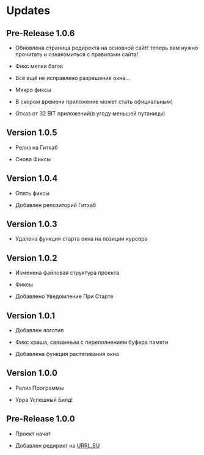 # Updates

## Pre-Release 1.0.6

+ Обновлена страница редиректа на основной сайт! теперь вам нужно прочитать и ознакомиться с правилами сайта!

+ Фикс мелки багов

+ Всё ещё не исправлено разрешение окна...

+ Микро фиксы

+ В скором времени приложение может стать официальным)

+ Отказ от 32 BIT приложений(в угоду меньшей путаницы)

## Version 1.0.5

+ Релиз на Гитхаб

+ Снова Фиксы

## Version 1.0.4

+ Опять фиксы

+ Добавлен репозиторий Гитхаб

## Version 1.0.3

+ Удалена функция старта окна на позиции курсора

## Version 1.0.2

+ Изменена файловая структура проекта

+ Фиксы

+ Добавлено Уведомление При Старте

## Version 1.0.1

+ Добавлен логотип

+ Фикс краша, связанным с переполнением буфера памяти

+ Добавлена функция растягивания окна

## Version 1.0.0

+ Релиз Программы

+ Урра Успешный Билд!

## Pre-Release 1.0.0

+ Проект начат

+ Добавлен редирект на [URRL.SU](https://urrl.su)
